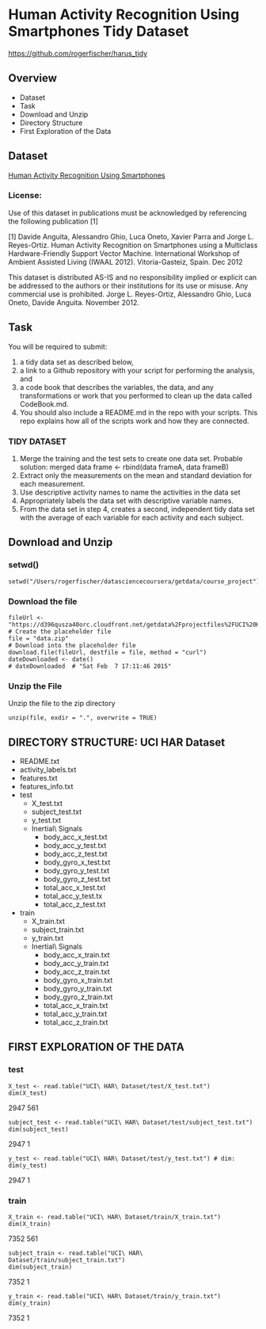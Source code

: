 # Human Activity Recognition Using Smartphones Tidy Dataset
https://github.com/rogerfischer/harus_tidy

## Overview
* Dataset
* Task
* Download and Unzip
* Directory Structure
* First Exploration of the Data


## Dataset
[Human Activity Recognition Using Smartphones](http://archive.ics.uci.edu/ml/datasets/Human+Activity+Recognition+Using+Smartphones#)

### License:
Use of this dataset in publications must be acknowledged by referencing the following 
publication [1] 

[1] Davide Anguita, Alessandro Ghio, Luca Oneto, Xavier Parra and Jorge L. Reyes-Ortiz. 
Human Activity Recognition on Smartphones using a Multiclass Hardware-Friendly Support
Vector Machine. International Workshop of Ambient Assisted Living (IWAAL 2012). Vitoria-Gasteiz, Spain. Dec 2012

This dataset is distributed AS-IS and no responsibility implied or explicit can be 
addressed to the authors or their institutions for its use or misuse. Any commercial use
is prohibited.
Jorge L. Reyes-Ortiz, Alessandro Ghio, Luca Oneto, Davide Anguita. November 2012.


## Task
You will be required to submit: 

1. a tidy data set as described below, 
2. a link to a Github repository with your script for performing the analysis, and 
3. a code book that describes the variables, the data, and any transformations or work that you performed to clean up the data called CodeBook.md. 
4. You should also include a README.md in the repo with your scripts. 
This repo explains how all of the scripts work and how they are connected.  

### TIDY DATASET
1. Merge the training and the test sets to create one data set.
   Probable solution: merged data frame <- rbind(data frameA, data frameB)
2. Extract only the measurements on the mean and standard deviation for each measurement. 
3. Use descriptive activity names to name the activities in the data set
4. Appropriately labels the data set with descriptive variable names. 
5. From the data set in step 4, creates a second, independent tidy data set with the average of each variable for each activity and each subject.


## Download and Unzip

### setwd()
```{r eval=FALSE}
setwd("/Users/rogerfischer/datasciencecoursera/getdata/course_project")
```

### Download the file
```{r eval=FALSE}
fileUrl <- "https://d396qusza40orc.cloudfront.net/getdata%2Fprojectfiles%2FUCI%20HAR%20Dataset.zip"
# Create the placeholder file
file = "data.zip"
# Download into the placeholder file
download.file(fileUrl, destfile = file, method = "curl")
dateDownloaded <- date()
# dateDownloaded  # "Sat Feb  7 17:11:46 2015"
```

### Unzip the File
Unzip the file to the zip directory
```{r eval=FALSE}
unzip(file, exdir = ".", overwrite = TRUE)
```


## DIRECTORY STRUCTURE: UCI HAR Dataset
* README.txt    
* activity_labels.txt	
* features.txt		
* features_info.txt	
* test
  * X_test.txt  	
  * subject_test.txt
  * y_test.txt
  * Inertial\ Signals
    * body_acc_x_test.txt  
    * body_acc_y_test.txt  
    * body_acc_z_test.txt	
    * body_gyro_x_test.txt
    * body_gyro_y_test.txt
    * body_gyro_z_test.txt
    * total_acc_x_test.txt
    * total_acc_y_test.tx
    * total_acc_z_test.txt
* train
  * X_train.txt  	
  * subject_train.txt	
  * y_train.txt
  * Inertial\ Signals
    * body_acc_x_train.txt
    * body_acc_y_train.txt
    * body_acc_z_train.txt  
    * body_gyro_x_train.txt  
    * body_gyro_y_train.txt  
    * body_gyro_z_train.txt	
    * total_acc_x_train.txt	
    * total_acc_y_train.txt
    * total_acc_z_train.txt


## FIRST EXPLORATION OF THE DATA
### test
```{r eval=FALSE}
X_test <- read.table("UCI\ HAR\ Dataset/test/X_test.txt")
dim(X_test)
``` 
2947  561
```{r eval=FALSE}
subject_test <- read.table("UCI\ HAR\ Dataset/test/subject_test.txt") 
dim(subject_test)
``` 
2947    1
```{r eval=FALSE}
y_test <- read.table("UCI\ HAR\ Dataset/test/y_test.txt") # dim: 
dim(y_test) 
``` 
2947    1

### train
```{r eval=FALSE}
X_train <- read.table("UCI\ HAR\ Dataset/train/X_train.txt")
dim(X_train)
``` 
7352  561
```{r eval=FALSE}
subject_train <- read.table("UCI\ HAR\ Dataset/train/subject_train.txt")
dim(subject_train)
``` 
7352    1
```{r eval=FALSE}
y_train <- read.table("UCI\ HAR\ Dataset/train/y_train.txt")
dim(y_train)
``` 
7352    1 
